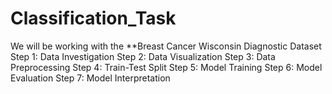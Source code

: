 # Classification_Task
We will be working with the **Breast Cancer Wisconsin Diagnostic Dataset            Step 1: Data Investigation     Step 2: Data Visualization      Step 3: Data Preprocessing  Step 4: Train-Test Split           Step 5: Model Training         Step 6: Model Evaluation      Step 7: Model Interpretation
